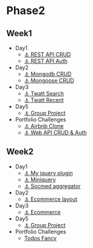 # Phase2
## Week1
* Day1
  * [⚓️ REST API CRUD](https://github.com/raynormw/rest-api-crud)
  * [⚓️ REST API Auth](https://github.com/raynormw/rest-api-auth)	
* Day2
  * [⚓️ Mongodb CRUD](https://github.com/raynormw/mongodb-crud)
  * [⚓️ Mongoose CRUD](https://github.com/raynormw/mongoose-crud)
* Day3
  * [⚓️ Twatt Search](https://github.com/raynormw/twatt-search)
  * [⚓️ Twatt Recent](https://github.com/raynormw/twatt-recent)
* Day5
  * [⚓️ Group Project](https://github.com/raynormw/raynormw.github.io/tree/master/hacktiv8/phase2/week1/cari_resto)
* Portfolio Challenges
  * [⚓️ Airbnb Clone](https://github.com/raynormw/portfolio/tree/master/semantic_web)
  * [⚓️ Web API CRUD & Auth](https://github.com/raynormw/portfolio/tree/master/web_api)

## Week2
* Day1
  * [⚓️ My jquery plugin](https://github.com/raynormw/my-jquery-plugin)
  * [⚓️ Miniquery](https://github.com/raynormw/miniquery)
  * [⚓️ Socmed aggregator](https://github.com/raynormw/socmed-aggregator)
* Day2
  * [⚓️ Ecommerce layout](https://github.com/raynormw/ecommerce-layout)
* Day3
  * [⚓️ Ecommerce](https://github.com/raynormw/ecommerce)
* Day5
  * [⚓️ Group Project](https://github.com/ingelieur/musicity)
* Portfolio Challenges
  * [Todos Fancy](https://github.com/raynormw/portfolio/tree/master/todos%20fancy)

<!-- ## Week3
* Day1
  * [⚓️ Student Roster DB From Schema](https://github.com/raynormw/raynormw.github.io/tree/master/hacktiv8/phase1/week3/student-roster-db-from-schema)
  * [⚓️ Address Book DB from Schema](https://github.com/raynormw/raynormw.github.io/tree/master/hacktiv8/phase1/week3/address-book-db-from-schema)
* Day2
  * [⚓️ SQLite3 with Promise](https://github.com/raynormw/raynormw.github.io/tree/master/hacktiv8/phase1/week3/sqlite3-promise)
  * [⚓️ ORM Jr](https://github.com/raynormw/raynormw.github.io/tree/master/hacktiv8/phase1/week3/orm-jr)
* Day3
  * [⚓️ ORM: Student Schema](https://github.com/raynormw/raynormw.github.io/tree/master/hacktiv8/phase1/week3/orm-student-schema)
  * [⚓️ ORM: Association](https://github.com/raynormw/raynormw.github.io/tree/master/hacktiv8/phase1/week3/orm-associations)
  * [⚓️ Symmetric Migrations](https://github.com/raynormw/raynormw.github.io/tree/master/hacktiv8/phase1/week3/orm-symmetric-migrations)
* Day4
  * [⚓️ Sequelize Todos](https://github.com/raynormw/raynormw.github.io/tree/master/hacktiv8/phase1/week3/sequelize-todos)
* Day5
  * [⚓️ Express from Scratch](https://github.com/raynormw/raynormw.github.io/tree/master/hacktiv8/phase1/week3/express-from-scratch)

## Week4
* Day1
  * [⚓️ Express Generator](https://github.com/raynormw/raynormw.github.io/tree/master/hacktiv8/phase1/week4/express-generator)
  * [⚓️ Express RESTful CRUD](https://github.com/raynormw/raynormw.github.io/tree/master/hacktiv8/phase1/week4/express-restful-crud)
* Day2
  * [⚓️ Heroku-1](https://github.com/raynormw/raynormw.github.io/tree/master/hacktiv8/phase1/week4/heroku-1)
  * [⚓️ Express URL Shortener](https://github.com/raynormw/raynormw.github.io/tree/master/hacktiv8/phase1/week4/express-url-shortener)
* Day3
  * [⚓️ Color Palette](https://github.com/raynormw/raynormw.github.io/tree/master/hacktiv8/phase1/week4/color-palette)
  * [⚓️ Menubar and Login](https://github.com/raynormw/raynormw.github.io/tree/master/hacktiv8/phase1/week4/menubar-login)
* Day4
  * [Live Coding part2](https://github.com/raynormw/raynormw.github.io/tree/master/hacktiv8/phase1/week4/gedung-perkantoran)
* Day5
  * [Pair Project](https://github.com/raynormw/raynormw.github.io/tree/master/hacktiv8/phase1/week4/food-directory) -->
